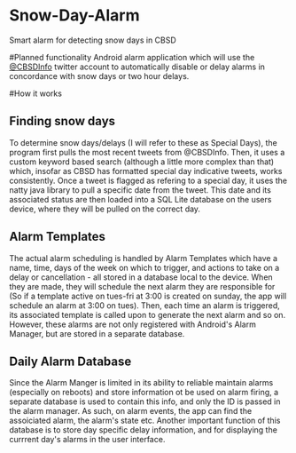 # Snow-Day-Alarm
Smart alarm for detecting snow days in CBSD

#Planned functionality
Android alarm application which will use the <a href="http://www.twitter.com/CBSDInfo">@CBSDInfo</a> twitter account to automatically disable or delay alarms in concordance with snow days or two hour delays.

#How it works
<h2>Finding snow days</h2>
To determine snow days/delays (I will refer to these as Special Days), the program first pulls the most recent tweets
from @CBSDInfo. Then, it uses a custom keyword based search (although a little more complex than that) which, insofar
as CBSD has formatted special day indicative tweets, works consistently.  Once a tweet is flagged as refering to a
special day, it uses the natty java library to pull a specific date from the tweet.  This date and its associated status are then loaded into a SQL Lite database on the users device, where they will be pulled on the correct day.
<h2>Alarm Templates</h2>
The actual alarm scheduling is handled by Alarm Templates which have a name, time, days of the week on which to trigger, and actions to take on a delay or cancellation - all stored in a database local to the device.  When they are made, they will schedule the next alarm they are responsible for (So if a template active on tues-fri at 3:00 is created on sunday, the app will schedule an alarm at 3:00 on tues).  Then, each time an alarm is triggered, its associated template is called upon to generate the next alarm and so on.  However, these alarms are not only registered with Android's Alarm Manager, but are stored in a separate database.
<h2>Daily Alarm Database</h2>
Since the Alarm Manger is limited in its ability to reliable maintain alarms (especially on reboots) and store information ot be used on alarm firing, a separate database is used to contain this info, and only the ID is passed in the alarm manager.  As such, on alarm events, the app can find the assoiciated alarm, the alarm's state etc.  Another important function of this database is to store day specific delay information, and for displaying the currrent day's alarms in the user interface.
